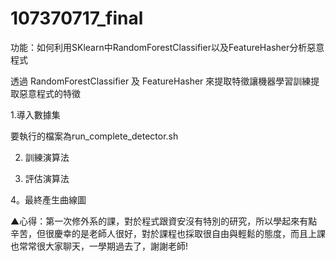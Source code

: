 # 107370717_final

功能：如何利用SKlearn中RandomForestClassifier以及FeatureHasher分析惡意程式

透過 RandomForestClassifier 及 FeatureHasher 來提取特徵讓機器學習訓練提取惡意程式的特徵

1.導入數據集

要執行的檔案為run_complete_detector.sh

2. 訓練演算法

3. 評估演算法

4。最終產生曲線圖


▲心得：第一次修外系的課，對於程式跟資安沒有特別的研究，所以學起來有點辛苦，但很慶幸的是老師人很好，對於課程也採取很自由與輕鬆的態度，而且上課也常常很大家聊天，一學期過去了，謝謝老師! 




